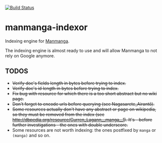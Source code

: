 [![Build Status](https://travis-ci.org/Sn0wFox/manmanga-indexor.svg?branch=master)](https://travis-ci.org/Sn0wFox/manmanga-indexor)

# manmanga-indexor
Indexing engine for [Manmanga](https://github.com/Sn0wFox/manmanga).

The indexing engine is almost ready to use and will allow Manmanga
to not rely on Google anymore.

## TODOS
* ~~Verify doc's fields length in bytes before trying to index.~~
* ~~Verify doc's id length in bytes before trying to index.~~
* ~~Fix bug with resource for which there is a too short abstract
but no wiki page.~~
* ~~Don't forget to encode urls before querying (see Nagasarete_Airantō).~~
* ~~Some resources actually don't have any abstract or page on wikipedia,
so they must be removed from the index (see http://dbpedia.org/resource/Gurren_Lagann__manga__1).
It's - before further investigations - the ones with double underscore.~~
* Some resources are not worth indexing: the ones postfixed by `manga`
or `(manga)` and so on.